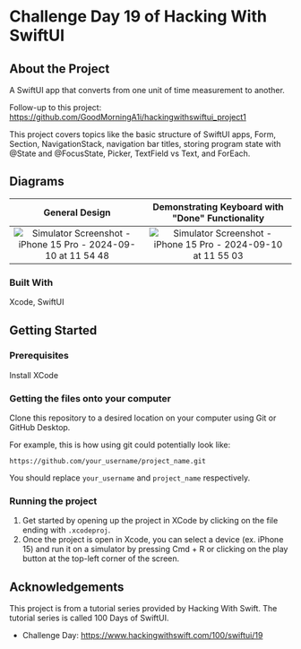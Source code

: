 # Challenge Day 19 of Hacking With SwiftUI

## About the Project

A SwiftUI app that converts from one unit of time measurement to another.

Follow-up to this project: https://github.com/GoodMorningA1i/hackingwithswiftui_project1

This project covers topics like the basic structure of SwiftUI apps, Form, Section, NavigationStack, navigation bar titles, storing program state with @State and @FocusState, Picker, TextField vs Text, and ForEach.

## Diagrams

| **General Design** | **Demonstrating Keyboard with "Done" Functionality** |
| :---: | :---: |
| ![Simulator Screenshot - iPhone 15 Pro - 2024-09-10 at 11 54 48](https://github.com/user-attachments/assets/7bfc476a-bb7f-445f-9a6b-37699c03ec44) | ![Simulator Screenshot - iPhone 15 Pro - 2024-09-10 at 11 55 03](https://github.com/user-attachments/assets/7f7ccb0f-13e0-4848-a019-43cc1abddcc7) |


### Built With

Xcode, SwiftUI

## Getting Started

### Prerequisites

Install XCode

### Getting the files onto your computer

Clone this repository to a desired location on your computer using Git or GitHub Desktop. 

For example, this is how using git could potentially look like: 
```
https://github.com/your_username/project_name.git
```

You should replace `your_username` and `project_name` respectively.

### Running the project

1. Get started by opening up the project in XCode by clicking on the file ending with `.xcodeproj`.
2. Once the project is open in Xcode, you can select a device (ex. iPhone 15) and run it on a simulator by pressing Cmd + R or clicking on the play button at the top-left corner of the screen.

## Acknowledgements

This project is from a tutorial series provided by Hacking With Swift. The tutorial series is called 100 Days of SwiftUI. 

- Challenge Day: https://www.hackingwithswift.com/100/swiftui/19
